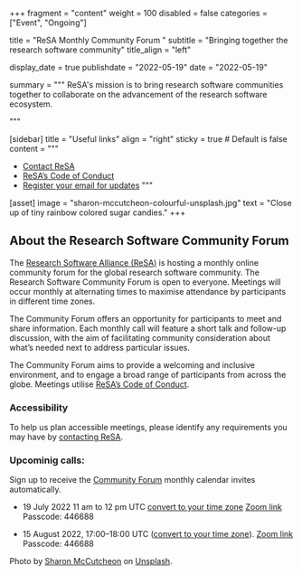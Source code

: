 +++
fragment = "content"
weight = 100
disabled = false
categories = ["Event", "Ongoing"]

title = "ReSA Monthly Community Forum "
subtitle = "Bringing together the research software community"
title_align = "left"

display_date = true
publishdate = "2022-05-19"
date = "2022-05-19"


summary = """
ReSA's mission is to bring research software communities together to collaborate on the advancement of the research software ecosystem.

"""


[sidebar]
  title = "Useful links"
  align = "right"
  sticky = true # Default is false
  content = """
  * [Contact ReSA](../../contact/)
  * [ReSA’s Code of Conduct](../../code-of-conduct/)
  * [Register your email for updates](https://landing.mailerlite.com/webforms/landing/o1n4v3)
  """

[asset]
  image = "sharon-mccutcheon-colourful-unsplash.jpg"
  text = "Close up of tiny rainbow colored sugar candies."
+++


## About the Research Software Community Forum

The [Research Software Alliance (ReSA)](https://www.researchsoft.org/) is hosting a monthly online community forum for the global research software community. The Research Software Community Forum is open to everyone. Meetings will occur monthly at alternating times to maximise attendance by participants in different time zones.

The Community Forum offers an opportunity for participants to meet and share information. Each monthly call will feature a short talk and follow-up discussion, with the aim of facilitating community consideration about what’s needed next to address particular issues.

The Community Forum aims to provide a welcoming and inclusive environment, and to engage a broad range of participants from across the globe. Meetings utilise [ReSA’s Code of Conduct](https://www.researchsoft.org/code-of-conduct/).

### Accessibility
To help us plan accessible meetings, please identify any requirements you may have by [contacting ReSA](https://www.researchsoft.org/contact/).

### Upcominig calls:

Sign up to receive the [Community Forum](https://landing.mailerlite.com/webforms/landing/o1n4v3) monthly calendar invites automatically.

* 19 July 2022 11 am to 12 pm UTC [convert to your time zone](https://www.timeanddate.com/worldclock/fixedtime.html?msg=Research+Software+Community+Forum&iso=20220719T11&p1=1440&ah=1 )
[Zoom link](https://us02web.zoom.us/j/2187873236?pwd=cXpmZXQzalhMcGlUN0J1bWUzdVM3QT09)
Passcode: 446688

* 15 August 2022, 17:00–18:00 UTC ([convert to your time zone](https://www.timeanddate.com/worldclock/fixedtime.html?msg=Research+Software+Community+Forum+&iso=20220815T17&p1=1440&ah=1)). 
[Zoom link](https://us02web.zoom.us/j/2187873236?pwd=cXpmZXQzalhMcGlUN0J1bWUzdVM3QT09)
Passcode: 446688


Photo by <a href="https://unsplash.com/@sharonmccutcheon?utm_source=unsplash&utm_medium=referral&utm_content=creditCopyText">Sharon McCutcheon</a> on <a href="https://unsplash.com/s/photos/connected-dots?utm_source=unsplash&utm_medium=referral&utm_content=creditCopyText">Unsplash</a>.
